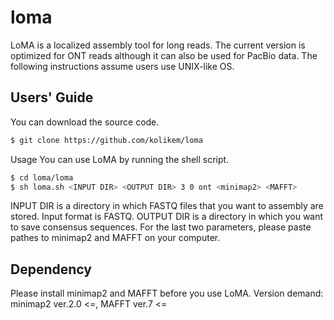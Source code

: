 # loma

LoMA is a localized assembly tool for long reads.
The current version is optimized for ONT reads although it can also be used for PacBio data.
The following instructions assume users use UNIX-like OS.

## Users' Guide
You can download the source code.
```sh
$ git clone https://github.com/kolikem/loma
```
Usage
You can use LoMA by running the shell script.
```sh
$ cd loma/loma
$ sh loma.sh <INPUT DIR> <OUTPUT DIR> 3 0 ont <minimap2> <MAFFT>
```
INPUT DIR is a directory in which FASTQ files that you want to assembly are stored.
Input format is FASTQ.
OUTPUT DIR is a directory in which you want to save consensus sequences.
For the last two parameters, please paste pathes to minimap2 and MAFFT on your computer.

## Dependency
Please install minimap2 and MAFFT before you use LoMA.
Version demand: minimap2 ver.2.0 <=, MAFFT ver.7 <=
